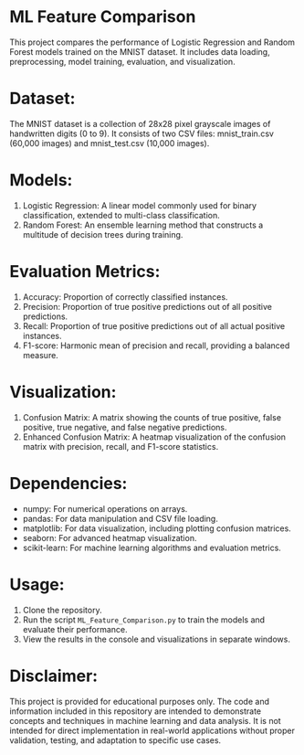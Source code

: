 # ML Feature Comparison

This project compares the performance of Logistic Regression and Random Forest models trained on the MNIST dataset. 
It includes data loading, preprocessing, model training, evaluation, and visualization.

# Dataset:
The MNIST dataset is a collection of 28x28 pixel grayscale images of handwritten digits (0 to 9).
It consists of two CSV files: mnist_train.csv (60,000 images) and mnist_test.csv (10,000 images).

# Models:
1. Logistic Regression: A linear model commonly used for binary classification, extended to multi-class classification.
2. Random Forest: An ensemble learning method that constructs a multitude of decision trees during training.

# Evaluation Metrics:
1. Accuracy: Proportion of correctly classified instances.
2. Precision: Proportion of true positive predictions out of all positive predictions.
3. Recall: Proportion of true positive predictions out of all actual positive instances.
4. F1-score: Harmonic mean of precision and recall, providing a balanced measure.

# Visualization:
1. Confusion Matrix: A matrix showing the counts of true positive, false positive, true negative, and false negative predictions.
2. Enhanced Confusion Matrix: A heatmap visualization of the confusion matrix with precision, recall, and F1-score statistics.

# Dependencies:
- numpy: For numerical operations on arrays.
- pandas: For data manipulation and CSV file loading.
- matplotlib: For data visualization, including plotting confusion matrices.
- seaborn: For advanced heatmap visualization.
- scikit-learn: For machine learning algorithms and evaluation metrics.

# Usage:
1. Clone the repository.
2. Run the script `ML_Feature_Comparison.py` to train the models and evaluate their performance.
3. View the results in the console and visualizations in separate windows.

# Disclaimer:
This project is provided for educational purposes only. The code and information included in this repository are intended to demonstrate concepts and techniques in machine learning and data analysis. It is not intended for direct implementation in real-world applications without proper validation, testing, and adaptation to specific use cases.
